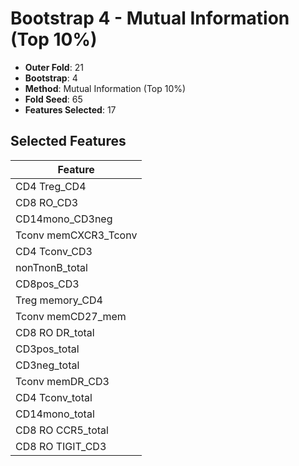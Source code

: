 # Bootstrap 4 - Mutual Information (Top 10%)

- **Outer Fold**: 21
- **Bootstrap**: 4
- **Method**: Mutual Information (Top 10%)
- **Fold Seed**: 65
- **Features Selected**: 17

## Selected Features

| Feature |
|---------|
| CD4 Treg_CD4 |
| CD8 RO_CD3 |
| CD14mono_CD3neg |
| Tconv memCXCR3_Tconv |
| CD4 Tconv_CD3 |
| nonTnonB_total |
| CD8pos_CD3 |
| Treg memory_CD4 |
| Tconv memCD27_mem |
| CD8 RO DR_total |
| CD3pos_total |
| CD3neg_total |
| Tconv memDR_CD3 |
| CD4 Tconv_total |
| CD14mono_total |
| CD8 RO CCR5_total |
| CD8 RO TIGIT_CD3 |
